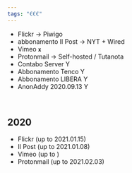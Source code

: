 ```yaml
---
tags: "€€€"
---
```

- Flickr -> Piwigo
- abbonamento Il Post -> NYT + Wired
- Vimeo **`x`**
- Protonmail -> Self-hosted / Tutanota
- Contabo Server Y
- Abbonamento Tenco Y
- Abbonamento LIBERA Y
- AnonAddy 2020.09.13 Y

<br>

## 2020

- Flickr (up to 2021.01.15)
- Il Post (up to 2021.01.08)
- Vimeo (up to )
- Protonmail (up to 2021.02.03)
